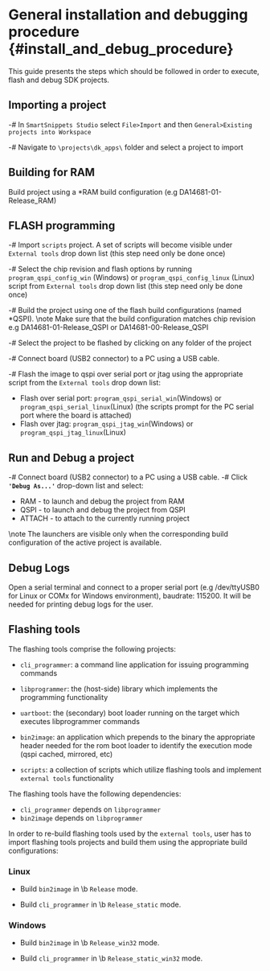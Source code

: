 General installation and debugging procedure {#install_and_debug_procedure}
===================================================

This guide presents the steps which should be followed in order to execute, flash and debug 
SDK projects.

## Importing a project

-# In `SmartSnippets Studio` select `File>Import` and then `General>Existing projects into Workspace`

-# Navigate to `\projects\dk_apps\` folder and select a project to import 

## Building for RAM
Build project using a *RAM build configuration (e.g DA14681-01-Release_RAM)


## FLASH programming
-# Import `scripts` project. A set of scripts will become visible under `External tools` 
  drop down list (this step need only be done once)
  
-# Select the chip revision and flash options by running `program_qspi_config_win` (Windows) or 
   `program_qspi_config_linux` (Linux) script from `External tools` drop down list
   (this step need only be done once)
     
-# Build the project using one of the flash build configurations (named *QSPI).
  \note Make sure that the build configuration matches chip revision 
  e.g DA14681-01-Release_QSPI or DA14681-00-Release_QSPI   

-# Select the project to be flashed by clicking on any folder of the project

-# Connect board (USB2 connector) to a PC using a USB cable.

-# Flash the image to qspi over serial port or jtag using the appropriate script from the `External tools`
   drop down list:
   - Flash over serial port: `program_qspi_serial_win`(Windows) or `program_qspi_serial_linux`(Linux)
   (the scripts prompt for the PC serial port where the board is attached)
   - Flash over jtag: `program_qspi_jtag_win`(Windows) or `program_qspi_jtag_linux`(Linux)

## Run and Debug a project
-# Connect board (USB2 connector) to a PC using a USB cable.
-# Click <b> `'Debug As...'` </b> drop-down list and select:

 - RAM - to launch and debug the project from RAM
 - QSPI - to launch and debug the project from QSPI
 - ATTACH - to attach to the currently running project

\note The launchers are visible only when the corresponding build configuration of the active project 
is available.

## Debug Logs

Open a serial terminal and connect to a proper serial port (e.g /dev/ttyUSB0 for Linux or COMx for
Windows environment), baudrate: 115200. It will be needed for printing debug logs for the user.

## Flashing tools

The flashing tools comprise the following projects:
 - `cli_programmer`: a command line application for issuing programming commands
 
 - `libprogrammer`: the (host-side) library which implements the programming functionality
 
 - `uartboot`: the (secondary) boot loader running on the target which executes libprogrammer
    commands       

 - `bin2image`: an application which prepends to the binary the appropriate header needed for the 
    rom boot loader to identify the execution mode (qspi cached, mirrored, etc)
 
 -  `scripts`: a collection of scripts which utilize flashing tools and implement `external tools` 
    functionality

The flashing tools have the following dependencies:
 - `cli_programmer` depends on `libprogrammer`
 - `bin2image` depends on `libprogrammer`

In order to re-build flashing tools used by the `external tools`, user has to import flashing tools 
projects and build them using the appropriate build configurations: 
### Linux
 - Build `bin2image` in \b `Release` mode.

 - Build `cli_programmer` in \b `Release_static` mode.

### Windows
 - Build `bin2image` in \b `Release_win32` mode.

 - Build `cli_programmer` in \b `Release_static_win32` mode.
